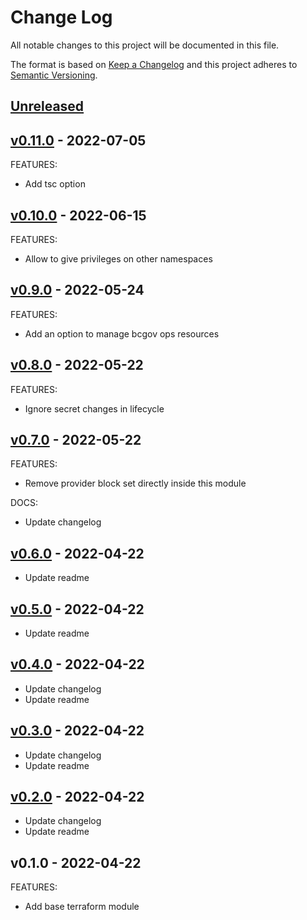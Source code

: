 # Change Log

All notable changes to this project will be documented in this file.

The format is based on [Keep a Changelog](http://keepachangelog.com/) and this
project adheres to [Semantic Versioning](http://semver.org/).

<a name="unreleased"></a>
## [Unreleased]



<a name="v0.11.0"></a>
## [v0.11.0] - 2022-07-05
FEATURES:
- Add tsc option


<a name="v0.10.0"></a>
## [v0.10.0] - 2022-06-15
FEATURES:
- Allow to give privileges on other namespaces


<a name="v0.9.0"></a>
## [v0.9.0] - 2022-05-24
FEATURES:
- Add an option to manage bcgov ops resources


<a name="v0.8.0"></a>
## [v0.8.0] - 2022-05-22
FEATURES:
- Ignore secret changes in lifecycle


<a name="v0.7.0"></a>
## [v0.7.0] - 2022-05-22
FEATURES:
- Remove provider block set directly inside this module

DOCS:
- Update changelog


<a name="v0.6.0"></a>
## [v0.6.0] - 2022-04-22

- Update readme


<a name="v0.5.0"></a>
## [v0.5.0] - 2022-04-22

- Update readme


<a name="v0.4.0"></a>
## [v0.4.0] - 2022-04-22

- Update changelog
- Update readme


<a name="v0.3.0"></a>
## [v0.3.0] - 2022-04-22

- Update changelog
- Update readme


<a name="v0.2.0"></a>
## [v0.2.0] - 2022-04-22

- Update changelog
- Update readme


<a name="v0.1.0"></a>
## v0.1.0 - 2022-04-22
FEATURES:
- Add base terraform module


[Unreleased]: https://github.com/bcgov/sso-terraform-keycloak-client/compare/v0.11.0...HEAD
[v0.11.0]: https://github.com/bcgov/sso-terraform-keycloak-client/compare/v0.10.0...v0.11.0
[v0.10.0]: https://github.com/bcgov/sso-terraform-keycloak-client/compare/v0.9.0...v0.10.0
[v0.9.0]: https://github.com/bcgov/sso-terraform-keycloak-client/compare/v0.8.0...v0.9.0
[v0.8.0]: https://github.com/bcgov/sso-terraform-keycloak-client/compare/v0.7.0...v0.8.0
[v0.7.0]: https://github.com/bcgov/sso-terraform-keycloak-client/compare/v0.6.0...v0.7.0
[v0.6.0]: https://github.com/bcgov/sso-terraform-keycloak-client/compare/v0.5.0...v0.6.0
[v0.5.0]: https://github.com/bcgov/sso-terraform-keycloak-client/compare/v0.4.0...v0.5.0
[v0.4.0]: https://github.com/bcgov/sso-terraform-keycloak-client/compare/v0.3.0...v0.4.0
[v0.3.0]: https://github.com/bcgov/sso-terraform-keycloak-client/compare/v0.2.0...v0.3.0
[v0.2.0]: https://github.com/bcgov/sso-terraform-keycloak-client/compare/v0.1.0...v0.2.0
